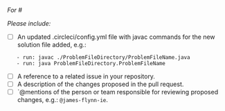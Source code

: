 <!-- Include the issue number after the # tag, e.g.:
    For #1234
-->
_For #_


<!--
  When an item is complete, then go ahead and check it off as "done", e.g.:
    - [x] A description of the changes proposed in the pull request.
-->
_Please include:_
- [ ] An updated .circleci/config.yml file with javac commands for the new solution file added,
        e.g.:      
 ```
    - run: javac ./ProblemFileDirectory/ProblemFileName.java
    - run: java ProblemFileDirectory.ProblemFileName
 ```        
   
- [ ] A reference to a related issue in your repository.
- [ ] A description of the changes proposed in the pull request.
- [ ] `@mentions of the person or team responsible for reviewing proposed changes, e.g.: ```@james-flynn-ie```.

